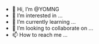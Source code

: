 - 👋 Hi, I’m @YOMNG
- 👀 I’m interested in ...
- 🌱 I’m currently learning ...
- 💞️ I’m looking to collaborate on ...
- 📫 How to reach me ...

<!---
YOMNG/YOMNG is a ✨ special ✨ repository because its `README.md` (this file) appears on your GitHub profile.
You can click the Preview link to take a look at your changes.
--->
